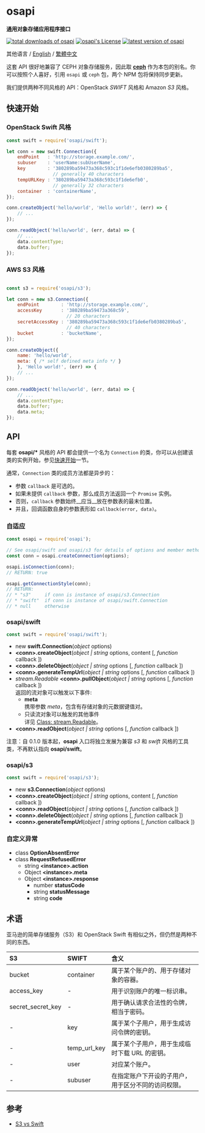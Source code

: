 #	osapi
__通用对象存储应用程序接口__

[![total downloads of osapi](https://img.shields.io/npm/dt/osapi.svg)](https://www.npmjs.com/package/osapi)
[![osapi's License](https://img.shields.io/npm/l/osapi.svg)](https://www.npmjs.com/package/osapi)
[![latest version of osapi](https://img.shields.io/npm/v/osapi.svg)](https://www.npmjs.com/package/osapi)

其他语言 / [English](./README.md) / [繁體中文](./README.zh_TW.md)

这套 API 很好地兼容了 CEPH 对象存储服务，因此取 __[ceph](https://www.npmjs.com/package/ceph)__ 作为本包的别名。你可以按照个人喜好，引用 `osapi` 或 `ceph` 包，两个 NPM 包将保持同步更新。

我们提供两种不同风格的 API：OpenStack *SWIFT* 风格和 Amazon *S3* 风格。

##	快速开始

###	OpenStack Swift 风格

```javascript
const swift = require('osapi/swift');

let conn = new swift.Connection({
	endPoint   : 'http://storage.example.com/',
	subuser    : 'userName:subUserName',
	key        : '380289ba59473a368c593c1f1de6efb0380289ba5', 
	             // generally 40 characters 
	tempURLKey : '380289ba59473a368c593c1f1de6efb0', 
	             // generally 32 characters
	container  : 'containerName',
});

conn.createObject('hello/world', 'Hello world!', (err) => {
	// ...
});

conn.readObject('hello/world', (err, data) => {
	// ...
	data.contentType;
	data.buffer;
});
```

###	AWS S3 风格

```javascript

const s3 = require('osapi/s3');

let conn = new s3.Connection({
	endPoint        : 'http://storage.example.com/',
	accessKey       : '380289ba59473a368c59', 
                      // 20 characters 
	secretAccessKey : '380289ba59473a368c593c1f1de6efb0380289ba5', 
	                  // 40 characters
	bucket          : 'bucketName',
});

conn.createObject({
	name: 'hello/world',
	meta: { /* self defined meta info */ }
	}, 'Hello world!', (err) => {
	// ...
});

conn.readObject('hello/world', (err, data) => {
	// ...
	data.contentType;
	data.buffer;
	data.meta;
});
```

##	API

每套 __osapi/*__ 风格的 API 都会提供一个名为 `Connection` 的类，你可以从创建该类的实例开始，参见[快速开始](#快速开始)一节。

通常，`Connection` 类的成员方法都是异步的：

*	参数 `callback` 是可选的。
*	如果未提供 `callback` 参数，那么成员方法返回一个 `Promise` 实例。
*	否则，`callback` 参数始终__应当__放在参数表的最末位置。
*	并且，回调函数自身的参数表形如 `callback(error, data)`。

###	自适应

```javascript
const osapi = require('osapi');

// See osapi/swift and osapi/s3 for details of options and member methods of the created connection.
const conn = osapi.createConnection(options);

osapi.isConnection(conn);
// RETURN: true

osapi.getConnectionStyle(conn);
// RETURN: 
// * "s3"     if conn is instance of osapi/s3.Connection
// * "swift"  if conn is instance of osapi/swift.Connection
// * null     otherwise
```

###	osapi/swift

```javascript
const swift = require('osapi/swift');
```

*	new __swift.Connection__(*object* options)
*	__\<conn\>.createObject__(*object | string* options, content [, *function* callback ])
*	__\<conn\>.deleteObject__(*object | string* options [, *function* callback ])
*	__\<conn\>.generateTempUrl__(*object | string* options [, *function* callback ])
*	*stream.Readable* __\<conn\>.pullObject__(*object | string* options [, *function* callback ])  
	返回的流对象可以触发以下事件:
	-	__meta__  
		携带参数 *meta*，包含有存储对象的元数据键值对。
	-	只读流对象可以触发的其他事件    
		详见 [Class: stream.Readable](https://nodejs.org/dist/latest/docs/api/stream.html#stream_class_stream_readable)。
*	__\<conn\>.readObject__(*object | string* options [, *function* callback ])

注意：自 0.1.0 版本起，__osapi__ 入口将独立发展为兼容 *s3* 和 *swift* 风格的工具类，不再默认指向 __osapi/swift__。

###	osapi/s3

```javascript
const swift = require('osapi/s3');
```

*	new __s3.Connection__(*object* options)
*	__\<conn\>.createObject__(*object | string* options, content [, *function* callback ])
*	__\<conn\>.readObject__(*object | string* options [, *function* callback ])
*	__\<conn\>.deleteObject__(*object | string* options [, *function* callback ])
*	__\<conn\>.generateTempUrl__(*object | string* options [, *function* callback ])

###	自定义异常

*	class __OptionAbsentError__
*	class __RequestRefusedError__
	-	string __\<instance\>.action__
	-	Object __\<instance\>.meta__
	-	Object __\<instance\>.response__
		+	number __statusCode__
		+	string __statusMessage__
		+	string __code__

##  术语

亚马逊的简单存储服务（S3）和 OpenStack Swift 有相似之外，但仍然是两种不同的东西。

| S3                   | SWIFT          | 含义 |
| :----------------    | :------------- | :------------- |
| bucket               | container      | 属于某个账户的、用于存储对象的容器。 |
| access_key           | -              | 用于识别账户的唯一标识串。 |
| secret\_secret\_key  | -              | 用于确认请求合法性的令牌，相当于密码。 |
| -                    | key            | 属于某个子用户，用于生成访问令牌的密钥。 |
| -                    | temp\_url\_key | 属于某个子用户，用于生成临时下载 URL 的密钥。 |
| -                    | user           | 对应某个账户。 |
| -                    | subuser        | 在指定账户下开设的子用户，用于区分不同的访问权限。 |

##  参考

*	[S3 vs Swift](https://oldhenhut.com/2016/05/31/s3-vs-swift/)
